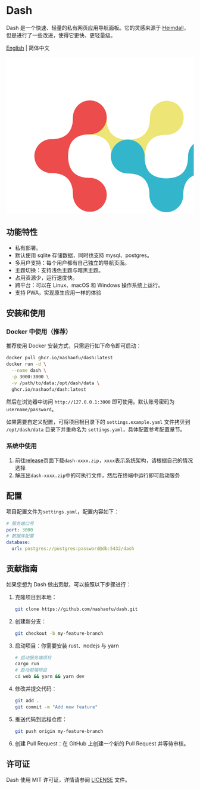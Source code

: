 # Dash

Dash 是一个快速、轻量的私有网页应用导航面板。它的灵感来源于 [Heimdall](https://github.com/linuxserver/Heimdall)，但是进行了一些改进，使得它更快、更轻量级。

[English](README.md) | 简体中文

![logo](./logo.svg)

## 功能特性

- 私有部署。
- 默认使用 sqlite 存储数据，同时也支持 mysql、postgres。
- 多用户支持：每个用户都有自己独立的导航页面。
- 主题切换：支持浅色主题与暗黑主题。
- 占用资源少，运行速度快。
- 跨平台：可以在 Linux、macOS 和 Windows 操作系统上运行。
- 支持 PWA，实现原生应用一样的体验

## 安装和使用

### Docker 中使用（推荐）

推荐使用 Docker 安装方式，只需运行如下命令即可启动：

```sh
docker pull ghcr.io/nashaofu/dash:latest
docker run -d \
  --name dash \
  -p 3000:3000 \
  -v /path/to/data:/opt/dash/data \
  ghcr.io/nashaofu/dash:latest
```

然后在浏览器中访问 `http://127.0.0.1:3000` 即可使用。默认账号密码为 `username/password`。

如果需要自定义配置，可将项目根目录下的 `settings.example.yaml` 文件拷贝到 `/opt/dash/data` 目录下并重命名为 `settings.yaml`，具体配置参考配置章节。

### 系统中使用

1. 前往[release](https://github.com/nashaofu/dash/releases)页面下载`dash-xxxx.zip`，`xxxx`表示系统架构，请根据自己的情况选择
2. 解压出`dash-xxxx.zip`中的可执行文件，然后在终端中运行即可启动服务

## 配置

项目配置文件为`settings.yaml`，配置内容如下：

```yaml
# 服务端口号
port: 3000
# 数据库配置
database:
  url: postgres://postgres:password@db:5432/dash
```

## 贡献指南

如果您想为 Dash 做出贡献，可以按照以下步骤进行：

1. 克隆项目到本地：

   ```sh
   git clone https://github.com/nashaofu/dash.git
   ```

2. 创建新分支：

   ```sh
   git checkout -b my-feature-branch
   ```

3. 启动项目：你需要安装 rust、nodejs 与 yarn

   ```sh
   # 启动服务端项目
   cargo run
   # 启动前端项目
   cd web && yarn && yarn dev
   ```

4. 修改并提交代码：

   ```sh
   git add .
   git commit -m "Add new feature"
   ```

5. 推送代码到远程仓库：

   ```sh
   git push origin my-feature-branch
   ```

6. 创建 Pull Request：在 GitHub 上创建一个新的 Pull Request 并等待审核。

## 许可证

Dash 使用 MIT 许可证，详情请参阅 [LICENSE](LICENSE) 文件。
